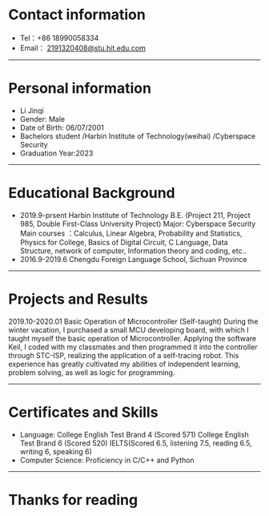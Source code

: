 
# Contact information

- Tel：+86 18990058334
- Email： 2191320408@stu.hit.edu.com

---

# Personal information

 - Li Jinqi
 - Gender: Male
 - Date of Birth: 06/07/2001
 - Bachelors student /Harbin Institute of Technology(weihai) /Cyberspace Security
 - Graduation Year:2023

---

# Educational Background
 - 2019.9-prsent   Harbin Institute of Technology   B.E.
  (Project 211, Project 985, Double First-Class University Project)
   Major: Cyberspace Security
   Main courses ：Calculus, Linear Algebra, Probability and Statistics, Physics for College,  Basics of 
   Digital Circuit, C Language, Data Structure, network of computer, Information theory and coding, etc..
 - 2016.9-2019.6 Chengdu Foreign Language School, Sichuan Province

---

# Projects and Results
2019.10-2020.01 Basic Operation of Microcontroller (Self-taught)
During the winter vacation, I purchased a small MCU developing board, with which I taught myself the basic operation of Microcontroller. Applying the software Keil, I coded with my classmates and then programmed it into the controller through STC-ISP, realizing the application of a self-tracing robot. This experience has greatly cultivated my abilities of independent learning, problem solving, as well as logic for programming.

---

# Certificates and Skills
 - Language: College English Test Brand 4 (Scored 571)
          College English Test Brand 6 (Scored 520)
          IELTS(Scored 6.5, listening 7.5, reading 6.5, writing 6, speaking 6)
 - Computer Science: Proficiency in C/C++ and Python

---

# Thanks for reading
